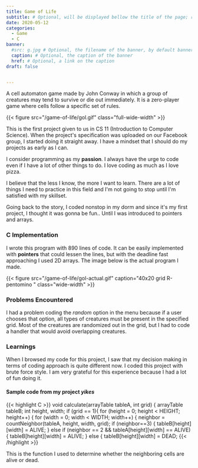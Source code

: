 ```yaml
---
title: Game of Life
subtitle: # Optional, will be displayed bellow the title of the page; remove this line to generate an automatic subtitle
date: 2020-05-12
categories:
  - Game
  - C
banner:
  #src: g.jpg # Optional, the filename of the banner, by default banner.jpg
  caption: # Optional, the caption of the banner
  href: # Optional, a link on the caption
draft: false


---
```


A cell automaton game made by John Conway in which a group of creatures may tend to survive or die out immediately. It is a zero-player game where cells follow a specific set of rules. 
<!--more--> 
{{< figure src="/game-of-life/gol.gif" class="full-wide-width" >}}

This is the first project given to us in CS 11 (Introduction to Computer Science). When the project's specification was uploaded on our Facebook group, I started doing it straight away. I have a mindset that I should do my projects as early as I can. 

I consider programming as my **passion**. I always have the urge to code even if I have a lot of other things to do. I love coding as much as I love pizza.

I believe that the less I know, the more I want to learn. There are a lot of things I need to practice in this field and I'm not going to stop until I'm satisfied with my skillset.

Going back to the story, I coded nonstop in my dorm and since it's my first project, I thought it was gonna be fun.. Until I was introduced to pointers and arrays.

### C Implementation 

I wrote this program with 890 lines of code. It can be easily implemented with **pointers** that could lessen the lines, but with the deadline fast approaching I used 2D arrays. The image below is the actual program I made. 

{{< figure src="/game-of-life/gol-actual.gif" caption="40x20 grid R-pentomino " class="wide-width" >}}

### Problems Encountered

I had a problem coding the *random* option in the menu because if a user chooses that option, all types of creatures must be present in the specified grid. Most of the creatures are randomized out in the grid, but I had to code a handler that would avoid overlapping creatures.

### Learnings

When I browsed my code for this project, I saw that my decision making in terms of coding approach is quite different now. I coded this project with brute force style. I am very grateful for this experience because I had a lot of fun doing it. 

#### Sample code from my project *yikes*
{{< highlight C >}}
void calculate(arrayTable tableA, int grid) {
	arrayTable tableB;
	int height, width;
	if (grid == 1){
	for (height = 0; height < HEIGHT; height++) {
		for (width = 0; width < WIDTH; width++) {
			neighbor = countNeighbor(tableA, height, width, grid);
			if (neighbor==3) {
				tableB[height][width] = ALIVE;
			} else if (neighbor == 2 && tableA[height][width] == ALIVE) {
				tableB[height][width] = ALIVE;
			} else {
				tableB[height][width] = DEAD;
{{< /highlight >}}

This is the function I used to determine whether the neighboring cells are alive or dead. 

